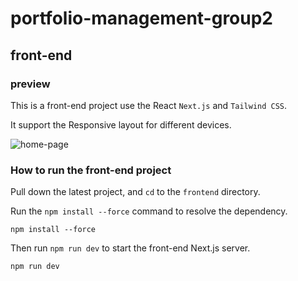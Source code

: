 # portfolio-management-group2

## front-end 

### preview
This is a front-end project use the React `Next.js` and `Tailwind CSS`.

It support the Responsive layout for different devices.

![home-page](https://pic.aixcat.top/file/1753718811267_image.png)


### How to run the front-end project

Pull down the latest project, and `cd` to the  `frontend` directory.

Run the `npm install --force` command to resolve the dependency.

```
npm install --force
```

Then run `npm run dev` to start the front-end Next.js server.
```
npm run dev
```
